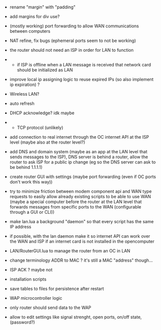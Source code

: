 - rename "margin" with "padding"
- add margins for div use?
- (mostly working) port forwarding to allow WAN communications between computers

- NAT refine, fix bugs (ephemeral ports seem to not be working)

- the router should not need an ISP in order for LAN to function
- - if ISP is offline when a LAN message is received that network card should be initialized as LAN
- improve local ip assigning logic to reuse expired IPs (so also implement ip expiration) ?
- Wireless LAN?
- auto refresh
- DHCP acknowledge? idk maybe
- - TCP protocol (unlikely)

- add connection to real internet through the OC internet API at the ISP level (maybe also at the router level?)
- add DNS and domain system (maybe as an app at the LAN level that sends messages to the ISP), DNS server is behind a router, allow the router to ask ISP for a public ip change (eg so the DNS server can ask to be behind 1.1.1.1)
- create router GUI with settings (maybe port forwarding (even if OC ports don't work this way))
- try to minimize friction between modem component api and WAN type requests to easily allow already existing scripts to be able to use WAN (maybe a special computer before the router at the LAN level that forwards messages from specific ports to the WAN (configurable through a GUI or CLI))

- make lan.lua a background "daemon" so that every script has the same IP address
- if possible, with the lan daemon make it so internet API can work over the WAN and ISP if an internet card is not installed in the opencomputer

- LAN/RouterGUI.lua to manage the router from an OC in LAN
- change terminology ADDR to MAC ? it's still a MAC "address" though...
- ISP ACK ? maybe not
- installation scripts

- save tables to files for persistence after restart

- WAP microcontroller logic
- only router should send data to the WAP
- allow to edit settings like signal strenght, open ports, on/off state, (password?)